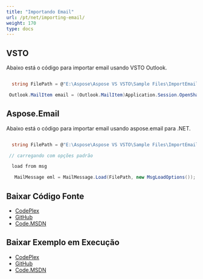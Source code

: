 ```yaml
---
title: "Importando Email"
url: /pt/net/importing-email/
weight: 170
type: docs
---
```



## **VSTO**
Abaixo está o código para importar email usando VSTO Outlook.

``` cs

  string FilePath = @"E:\Aspose\Aspose VS VSTO\Sample Files\ImportEmail.msg";

 Outlook.MailItem email = (Outlook.MailItem)Application.Session.OpenSharedItem(FilePath);       

```
## **Aspose.Email**
Abaixo está o código para importar email usando aspose.email para .NET.

``` cs

  string FilePath = @"E:\Aspose\Aspose VS VSTO\Sample Files\ImportEmail.msg";  

 // carregando com opções padrão

  load from msg

   MailMessage eml = MailMessage.Load(FilePath, new MsgLoadOptions());

```
## **Baixar Código Fonte**
- [CodePlex](https://asposeemailvsto.codeplex.com/SourceControl/latest#Code)
- [GitHub](https://github.com/aspose-email/Aspose.Email-for-.NET/tree/master/Plugins/Aspose.Email%20Vs%20VSTO%20Outlook/Code%20Comparison%20of%20Common%20Features/Import%20Email)
- [Code.MSDN](https://code.msdn.microsoft.com/Code-Comparison-of-common-4e0f39b8/view/SourceCode#content)
## **Baixar Exemplo em Execução**
- [CodePlex](https://asposeemailvsto.codeplex.com/releases/view/620910)
- [GitHub](https://github.com/aspose-email/Aspose.Email-for-.NET/releases/tag/AsposeEmailVsVSTOv1.2)
- [Code.MSDN](https://code.msdn.microsoft.com/Code-Comparison-of-common-4e0f39b8)